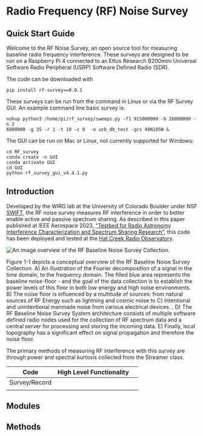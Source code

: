 # Radio Frequency (RF) Noise Survey

## Quick Start Guide
Welcome to the RF Noise Survey, an open source tool for measuring baseline radio frequency interference. These surveys are designed to be run on a Raspberry Pi 4 connected to an Ettus Research B200mini Universal Software Radio Peripheral (USRP) Software Defined Radio (SDR).

The code can be downloaded with 
```
pip install rf-survey==0.0.1
```

These surveys can be run from the command in Linux or via the RF Survey GUI. An example command line basic survey is:
```
nohup python3 /home/pi/rf_survey/sweeps.py -f1 915000000 -b 26000000 -s 2                                                                                                                                  6000000 -g 35 -r 1 -t 10 -c 0  -o ucb_db_test -gcs 40N105W &
```

The GUI can be run on Mac or Linux, not currently supported for Windows:
```
cd RF_survey
conda create -n GUI
conda activate GUI
cd GUI
python rf_survey_gui_v4.4.1.py
```

## Introduction
Developed by the WIRG lab at the University of Colorado Boulder under NSF [SWIFT](https://new.nsf.gov/funding/opportunities/spectrum-wireless-innovation-enabled-future/505858), the RF noise survey measures RF interference in order to better enable active and passive spectrum sharing. As described in this paper published at IEEE Aerospace 2023, ["Testbed for Radio Astronomy Interference Characterization and Spectrum Sharing Research"](https://www.aeroconf.org/cms/content_attachments/75/download), this code has been deployed and tested at the [Hat Creek Radio Observatory](https://www.seti.org/hcro). 

![An image overview of the RF Baseline Noise Survey Collection.](/rf_survey/images/RF_Noise_Survey.png)

Figure 1-1 depicts a conceptual overview of the RF Baseline Noise Survey Collection. A) An illustration of the Fourier decomposition of a signal in the time domain, to the frequency domain. The filled blue area represents the baseline noise-floor - and the goal of the data collection is to establish the power levels of this floor in both low energy and high noise environments. B) The noise floor is influenced by a multitude of sources: from natural sources of RF Energy such as lightning and cosmic noise to C) intentional and unintentional manmade noise from various electrical devices. . D) The RF Baseline Noise Survey System architecture consists of multiple software defined radio nodes used for the collection of RF spectrum data and a central server for processing and storing the incoming data. E) Finally, local topography has a significant effect on signal propagation and therefore the noise floor. 

The primary methods of measuring RF interference with this survey are through power and spectral kurtosis collected from the Streamer class.

| Code      | High Level Functionality |  |
| ----------- | ----------- | ----- |
| Survey/Record      |        | |
|    |          | |

## Modules

## Methods
